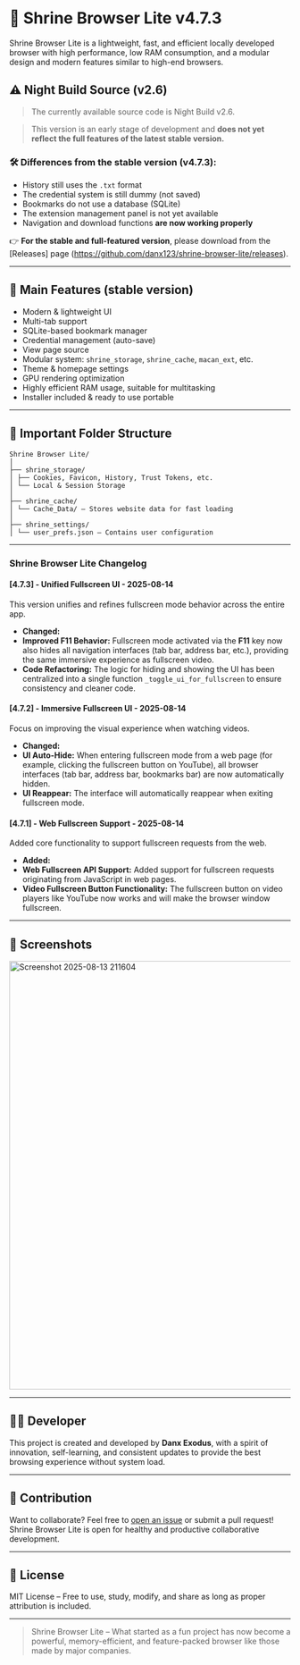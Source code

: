 # 🦁 Shrine Browser Lite v4.7.3

Shrine Browser Lite is a lightweight, fast, and efficient locally developed browser with high performance, low RAM consumption, and a modular design and modern features similar to high-end browsers.

## ⚠️ Night Build Source (v2.6)

> The currently available source code is Night Build v2.6.

> This version is an early stage of development and **does not yet reflect the full features of the latest stable version.**

### 🛠 Differences from the stable version (v4.7.3):

- History still uses the `.txt` format
- The credential system is still dummy (not saved)
- Bookmarks do not use a database (SQLite)
- The extension management panel is not yet available
- Navigation and download functions **are now working properly**

👉 **For the stable and full-featured version**, please download from the [Releases] page (https://github.com/danx123/shrine-browser-lite/releases).

---

## 🚀 Main Features (stable version)

- Modern & lightweight UI
- Multi-tab support
- SQLite-based bookmark manager
- Credential management (auto-save)
- View page source
- Modular system: `shrine_storage`, `shrine_cache`, `macan_ext`, etc.
- Theme & homepage settings
- GPU rendering optimization
- Highly efficient RAM usage, suitable for multitasking
- Installer included & ready to use portable

---

## 📂 Important Folder Structure

```
Shrine Browser Lite/
│
├── shrine_storage/
│ ├── Cookies, Favicon, History, Trust Tokens, etc.
│ └── Local & Session Storage
│
├── shrine_cache/
│ └── Cache_Data/ – Stores website data for fast loading
│
├── shrine_settings/
│ └── user_prefs.json – Contains user configuration
```
---
### **Shrine Browser Lite Changelog**

#### **[4.7.3] - Unified Fullscreen UI - 2025-08-14**
This version unifies and refines fullscreen mode behavior across the entire app.

* **Changed:**
* **Improved F11 Behavior:** Fullscreen mode activated via the **F11** key now also hides all navigation interfaces (tab bar, address bar, etc.), providing the same immersive experience as fullscreen video.
* **Code Refactoring:** The logic for hiding and showing the UI has been centralized into a single function `_toggle_ui_for_fullscreen` to ensure consistency and cleaner code.

#### **[4.7.2] - Immersive Fullscreen UI - 2025-08-14**
Focus on improving the visual experience when watching videos.

* **Changed:**
* **UI Auto-Hide:** When entering fullscreen mode from a web page (for example, clicking the fullscreen button on YouTube), all browser interfaces (tab bar, address bar, bookmarks bar) are now automatically hidden.
* **UI Reappear:** The interface will automatically reappear when exiting fullscreen mode.

#### **[4.7.1] - Web Fullscreen Support - 2025-08-14**
Added core functionality to support fullscreen requests from the web.

* **Added:**
* **Web Fullscreen API Support:** Added support for fullscreen requests originating from JavaScript in web pages.
* **Video Fullscreen Button Functionality:** The fullscreen button on video players like YouTube now works and will make the browser window fullscreen.

---

## 📸 Screenshots
<img width="1365" height="767" alt="Screenshot 2025-08-13 211604" src="https://github.com/user-attachments/assets/2712d8cb-9344-48b0-b0e3-88c8b33f5f57" />












---

## 👨‍💻 Developer

This project is created and developed by **Danx Exodus**, with a spirit of innovation, self-learning, and consistent updates to provide the best browsing experience without system load.

---

## 🤝 Contribution

Want to collaborate? Feel free to [open an issue](https://github.com/username/shrine-browser-lite/issues) or submit a pull request! Shrine Browser Lite is open for healthy and productive collaborative development.

---

## 📜 License

MIT License – Free to use, study, modify, and share as long as proper attribution is included.

---

> Shrine Browser Lite – What started as a fun project has now become a powerful, memory-efficient, and feature-packed browser like those made by major companies.
